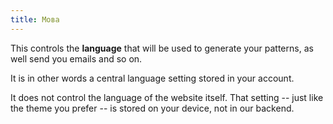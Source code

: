 ```yaml
---
title: Мова
---
```


This controls the **language** that will be used to generate your patterns, as well send you emails and so on.

It is in other words a central language setting stored in your account.

It does not control the language of the website itself. That setting -- just like the theme you prefer -- is stored on your device, not in our backend.
